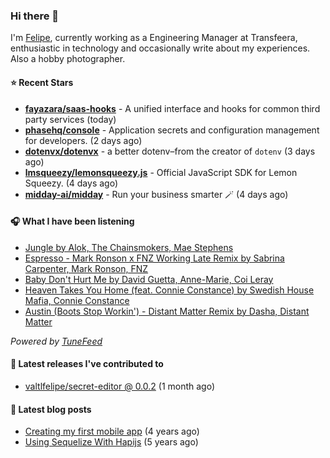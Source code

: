 ### Hi there 👋

I'm [Felipe](https://felipevm.com), currently working as a Engineering Manager at Transfeera, enthusiastic in technology and occasionally write about my experiences. Also a hobby photographer.

#### ⭐ Recent Stars
- **[fayazara/saas-hooks](https://github.com/fayazara/saas-hooks)** - A unified interface and hooks for common third party services (today)
- **[phasehq/console](https://github.com/phasehq/console)** - Application secrets and configuration management for developers. (2 days ago)
- **[dotenvx/dotenvx](https://github.com/dotenvx/dotenvx)** - a better dotenv–from the creator of `dotenv` (3 days ago)
- **[lmsqueezy/lemonsqueezy.js](https://github.com/lmsqueezy/lemonsqueezy.js)** - Official JavaScript SDK for Lemon Squeezy. (4 days ago)
- **[midday-ai/midday](https://github.com/midday-ai/midday)** - Run your business smarter 🪄 (4 days ago)

#### 🎧 What I have been listening
- [Jungle by Alok, The Chainsmokers, Mae Stephens](https://open.spotify.com/track/0OvO2X2Q3i98dc5RcgEN3x)
- [Espresso - Mark Ronson x FNZ Working Late Remix by Sabrina Carpenter, Mark Ronson, FNZ](https://open.spotify.com/track/2rHUyJioDOKDshDDxzbISl)
- [Baby Don&#39;t Hurt Me by David Guetta, Anne-Marie, Coi Leray](https://open.spotify.com/track/3BKD1PwArikchz2Zrlp1qi)
- [Heaven Takes You Home (feat. Connie Constance) by Swedish House Mafia, Connie Constance](https://open.spotify.com/track/3nEHrvNNtgLv9rneTAYVr4)
- [Austin (Boots Stop Workin&#39;) - Distant Matter Remix by Dasha, Distant Matter](https://open.spotify.com/track/0gkTJziolVNOmmdwgaRMho)

_Powered by [TuneFeed](https://tunefeed.app?ref=valtlfelipe-gh-profile)_ 

#### 🚀 Latest releases I've contributed to


- [valtlfelipe/secret-editor @ 0.0.2](https://github.com/valtlfelipe/secret-editor/releases/tag/0.0.2) (1 month ago)

#### 📄 Latest blog posts
- [Creating my first mobile app](https://felipevm.com/posts/creating-my-first-mobile-app/) (4 years ago)
- [Using Sequelize With Hapijs](https://felipevm.com/posts/using-sequelize-with-hapijs/) (5 years ago)

